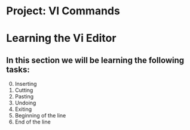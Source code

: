# Project: VI Commands

# Learning the Vi Editor

## In this section we will be learning the following tasks:

0. Inserting
1. Cutting
2. Pasting
3. Undoing
4. Exiting
5. Beginning of the line
6. End of the line
